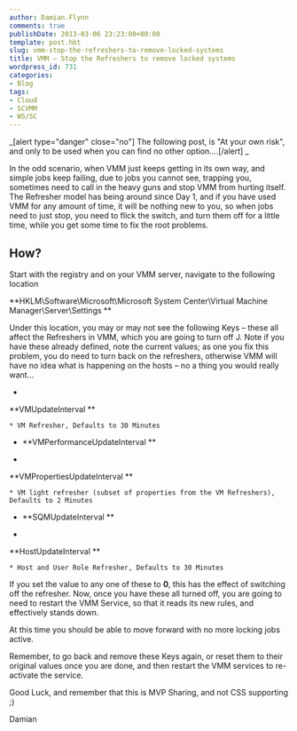 ```yaml
---
author: Damian.Flynn
comments: true
publishDate: 2013-03-06 23:23:00+00:00
template: post.hbt
slug: vmm-stop-the-refreshers-to-remove-locked-systems
title: VMM – Stop the Refreshers to remove locked systems
wordpress_id: 731
categories:
- Blog
tags:
- Cloud
- SCVMM
- WS/SC
---
```


_[alert type="danger" close="no"] The following post, is "At your own risk", and only to be used when you can find no other option….[/alert]
_

In the odd scenario, when VMM just keeps getting in its own way, and simple jobs keep failing, due to jobs you cannot see, trapping you, sometimes need to call in the heavy guns and stop VMM from hurting itself. The Refresher model has being around since Day 1, and if you have used VMM for any amount of time, it will be nothing new to you, so when jobs need to just stop, you need to flick the switch, and turn them off for a little time, while you get some time to fix the root problems.


## How? 



Start with the registry and on your VMM server, navigate to the following location

**HKLM\Software\Microsoft\Microsoft System Center\Virtual Machine Manager\Server\Settings
**

Under this location, you may or may not see the following Keys – these all affect the Refreshers in VMM, which you are going to turn off J. Note if you have these already defined, note the current values; as one you fix this problem, you do need to turn back on the refreshers, otherwise VMM will have no idea what is happening on the hosts – no a thing you would really want…



	
  * 


**VMUpdateInterval
**



	
    * VM Refresher, Defaults to 30 Minutes





	
  * **VMPerformanceUpdateInterval
**

	
  * 


**VMPropertiesUpdateInterval
**



	
    * VM light refresher (subset of properties from the VM Refreshers), Defaults to 2 Minutes





	
  * **SQMUpdateInterval
**

	
  * 


**HostUpdateInterval
**



	
    * Host and User Role Refresher, Defaults to 30 Minutes






If you set the value to any one of these to **0**, this has the effect of switching off the refresher. Now, once you have these all turned off, you are going to need to restart the VMM Service, so that it reads its new rules, and effectively stands down.

At this time you should be able to move forward with no more locking jobs active.

Remember, to go back and remove these Keys again, or reset them to their original values once you are done, and then restart the VMM services to re-activate the service.

Good Luck, and remember that this is MVP Sharing, and not CSS supporting ;)

Damian
